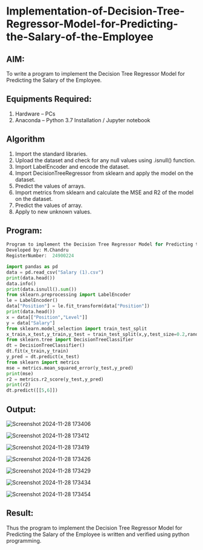 # Implementation-of-Decision-Tree-Regressor-Model-for-Predicting-the-Salary-of-the-Employee

## AIM:
To write a program to implement the Decision Tree Regressor Model for Predicting the Salary of the Employee.

## Equipments Required:
1. Hardware – PCs
2. Anaconda – Python 3.7 Installation / Jupyter notebook

## Algorithm

1. Import the standard libraries.
2. Upload the dataset and check for any null values using .isnull() function.
3. Import LabelEncoder and encode the dataset.
4. Import DecisionTreeRegressor from sklearn and apply the model on the dataset.
5. Predict the values of arrays.
6. Import metrics from sklearn and calculate the MSE and R2 of the model on the dataset.
7. Predict the values of array.
8. Apply to new unknown values.


## Program:
```python
Program to implement the Decision Tree Regressor Model for Predicting the Salary of the Employee.
Developed by: M.Chandru
RegisterNumber:  24900224

```
```python
import pandas as pd
data = pd.read_csv("Salary (1).csv")
print(data.head())
data.info() 
print(data.isnull().sum())
from sklearn.preprocessing import LabelEncoder
le = LabelEncoder()
data["Position"] = le.fit_transform(data["Position"])
print(data.head())
x = data[["Position","Level"]]
y = data["Salary"]
from sklearn.model_selection import train_test_split
x_train,x_test,y_train,y_test = train_test_split(x,y,test_size=0.2,random_state=2)
from sklearn.tree import DecisionTreeClassifier
dt = DecisionTreeClassifier()
dt.fit(x_train,y_train)
y_pred = dt.predict(x_test)
from sklearn import metrics
mse = metrics.mean_squared_error(y_test,y_pred)
print(mse)
r2 = metrics.r2_score(y_test,y_pred)
print(r2)
dt.predict([[5,6]])
```
## Output:
![Screenshot 2024-11-28 173406](https://github.com/user-attachments/assets/00166c14-3882-4d93-b0da-090b4e3861af)

![Screenshot 2024-11-28 173412](https://github.com/user-attachments/assets/a704490c-0fef-44a5-b4c0-53c780bd60b5)

![Screenshot 2024-11-28 173419](https://github.com/user-attachments/assets/c959318a-ac08-44b9-81e0-6cba7a729223)

![Screenshot 2024-11-28 173426](https://github.com/user-attachments/assets/9a8a1f37-d68b-4bff-ac14-fcb03a76441a)

![Screenshot 2024-11-28 173429](https://github.com/user-attachments/assets/8372c8e1-820a-4548-b042-7d800657a356)

![Screenshot 2024-11-28 173434](https://github.com/user-attachments/assets/b99dbb62-afd5-4d57-ba63-4bc87f782a2d)

![Screenshot 2024-11-28 173454](https://github.com/user-attachments/assets/862abbb4-e2e0-42aa-bbd0-5b2bad83a8e1)

## Result:
Thus the program to implement the Decision Tree Regressor Model for Predicting the Salary of the Employee is written and verified using python programming.
